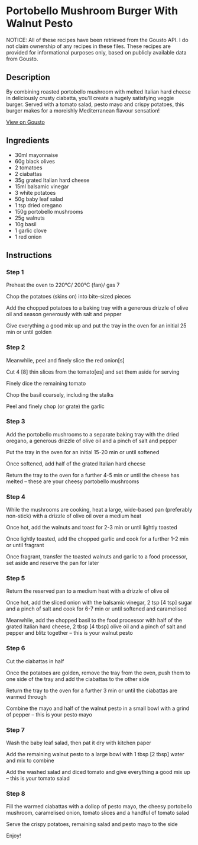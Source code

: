 # Portobello Mushroom Burger With Walnut Pesto

NOTICE: All of these recipes have been retrieved from the Gousto API. I do not claim ownership of any recipes in these files. These recipes are provided for informational purposes only, based on publicly available data from Gousto.

## Description

By combining roasted portobello mushroom with melted Italian hard cheese in deliciously crusty ciabatta, you'll create a hugely satisfying veggie burger. Served with a tomato salad, pesto mayo and crispy potatoes, this burger makes for a moreishly Mediterranean flavour sensation!

[View on Gousto](https://www.gousto.co.uk/recipes/cookbook/mozzarella-portobello-mushroom-burger)

## Ingredients

- 30ml mayonnaise
- 60g black olives
- 2 tomatoes
- 2 ciabattas
- 35g grated Italian hard cheese
- 15ml balsamic vinegar
- 3 white potatoes
- 50g baby leaf salad
- 1 tsp dried oregano
- 150g portobello mushrooms 
- 25g walnuts
- 10g basil
- 1 garlic clove
- 1 red onion

## Instructions


### Step 1

Preheat the oven to 220°C/ 200°C (fan)/ gas 7

Chop the potatoes (skins on) into bite-sized pieces

Add the chopped potatoes to a baking tray with a generous drizzle of olive oil and season generously with salt and pepper

Give everything a good mix up and put the tray in the oven for an initial 25 min or until golden


### Step 2

Meanwhile, peel and finely slice the red onion<span class="text-danger">[s]</span>

Cut 4 <span class="text-danger">[8]</span> thin slices from the tomato<span class="text-danger">[es]</span> and set them aside for serving

Finely dice the remaining tomato

Chop the basil coarsely, including the stalks

Peel and finely chop (or grate) the garlic


### Step 3

Add the portobello mushrooms to a separate baking tray with the dried oregano, a generous drizzle of olive oil and a pinch of salt and pepper

Put the tray in the oven for an initial 15-20 min or until softened

Once softened, add half of the grated Italian hard cheese

Return the tray to the oven for a further 4-5 min or until the cheese has melted – these are your cheesy portobello mushrooms


### Step 4

While the mushrooms are cooking, heat a large, wide-based pan (preferably non-stick) with a drizzle of olive oil over a medium heat

Once hot, add the walnuts and toast for 2-3 min or until lightly toasted

Once lightly toasted, add the chopped garlic and cook for a further 1-2 min or until fragrant

Once fragrant, transfer the toasted walnuts and garlic to a food processor, set aside and reserve the pan for later


### Step 5

Return the reserved pan to a medium heat with a drizzle of olive oil

Once hot, add the sliced onion with the balsamic vinegar, 2 tsp <span class="text-danger">[4 tsp]</span> sugar and a pinch of salt and cook for 6-7 min or until softened and caramelised

Meanwhile, add the chopped basil to the food processor with half of the grated Italian hard cheese, 2 tbsp <span class="text-danger">[4 tbsp] </span>olive oil and a pinch of salt and pepper and blitz together – this is your walnut pesto


### Step 6

Cut the ciabattas in half

Once the potatoes are golden, remove the tray from the oven, push them to one side of the tray and add the ciabattas to the other side

Return the tray to the oven for a further 3 min or until the ciabattas are warmed through

Combine the mayo and half of the walnut pesto in a small bowl with a grind of pepper – this is your pesto mayo


### Step 7

Wash the baby leaf salad, then pat it dry with kitchen paper

Add the remaining walnut pesto to a large bowl with 1 tbsp <span class="text-danger">[2 tbsp]</span> water and mix to combine

Add the washed salad and diced tomato and give everything a good mix up – this is your tomato salad

### Step 8

Fill the warmed ciabattas with a dollop of pesto mayo, the cheesy portobello mushroom, caramelised onion, tomato slices and a handful of tomato salad

Serve the crispy potatoes, remaining salad and pesto mayo to the side

Enjoy!


